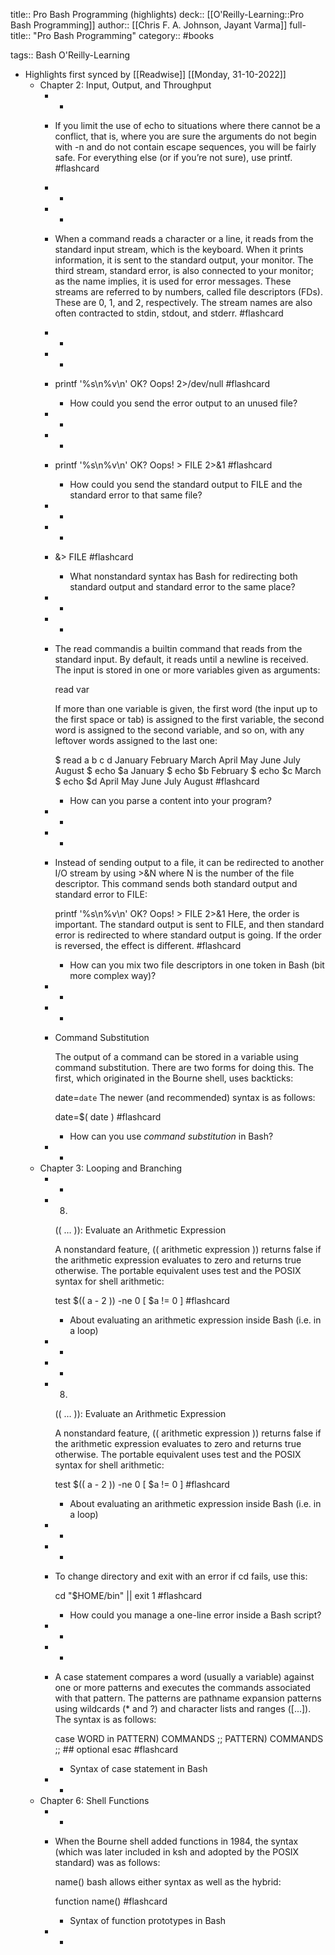 title:: Pro Bash Programming (highlights)
deck:: [[O'Reilly-Learning::Pro Bash Programming]]
author:: [[Chris F. A. Johnson, Jayant Varma]]
full-title:: "Pro Bash Programming"
category:: #books

tags:: Bash O'Reilly-Learning

- Highlights first synced by [[Readwise]] [[Monday, 31-10-2022]]
	- Chapter 2: Input, Output, and Throughput
		- -
		- If you limit the use of echo to situations where there cannot be a conflict, that is, where you are sure the arguments do not begin with -n and do not contain escape sequences, you will be fairly safe. For everything else (or if you’re not sure), use printf. #flashcard
		- -
		- -
		- When a command reads a character or a line, it reads from the standard input stream, which is the keyboard. When it prints information, it is sent to the standard output, your monitor. The third stream, standard error, is also connected to your monitor; as the name implies, it is used for error messages. These streams are referred to by numbers, called file descriptors (FDs). These are 0, 1, and 2, respectively. The stream names are also often contracted to stdin, stdout, and stderr. #flashcard
		- -
		- -
		- printf '%s\n%v\n' OK? Oops! 2>/dev/null #flashcard
			- How could you send the error output to an unused file?
		- -
		- -
		- printf '%s\n%v\n' OK? Oops! > FILE 2>&1 #flashcard
			- How could you send the standard output to FILE and the standard error to that same file?
		- -
		- -
		- &> FILE #flashcard
			- What nonstandard syntax has Bash for redirecting both standard output and standard error to the same place?
		- -
		- -
		- The read commandis a builtin command that reads from the standard input. By default, it reads until a newline is received. The input is stored in one or more variables given as arguments:
		  
		  read var
		  
		  If more than one variable is given, the first word (the input up to the first space or tab) is assigned to the first variable, the second word is assigned to the second variable, and so on, with any leftover words assigned to the last one:
		  
		  $ read a b c d
		  January February March April May June July August
		  $ echo $a
		  January
		  $ echo $b
		  February
		  $ echo $c
		  March
		  $ echo $d
		  April May June July August #flashcard
			- How can you parse a content into your program?
		- -
		- -
		- Instead of sending output to a file, it can be redirected to another I/O stream by using >&N where N is the number of the file descriptor. This command sends both standard output and standard error to FILE:
		  
		  printf '%s\n%v\n' OK? Oops! > FILE 2>&1
		  Here, the order is important. The standard output is sent to FILE, and then standard error is redirected to where standard output is going. If the order is reversed, the effect is different. #flashcard
			- How can you mix two file descriptors in one token in Bash (bit more complex way)?
		- -
		- -
		- Command Substitution
		  
		  The output of a command can be stored in a variable using command substitution. There are two forms for doing this. The first, which originated in the Bourne shell, uses backticks:
		  
		  date=`date`
		  The newer (and recommended) syntax is as follows:
		  
		  date=$( date ) #flashcard
			- How can you use *command substitution* in Bash?
		- -
	- Chapter 3: Looping and Branching
		- -
		- 8.
		  
		  (( … )): Evaluate an Arithmetic Expression
		  
		  A nonstandard feature, (( arithmetic expression )) returns false if the arithmetic expression evaluates to zero and returns true otherwise. The portable equivalent uses test and the POSIX syntax for shell arithmetic:
		  
		  test $(( a - 2 )) -ne 0
		  [ $a != 0 ] #flashcard
			- About evaluating an arithmetic expression inside Bash (i.e. in a loop)
		- -
		- -
		- 8.
		  
		  (( … )): Evaluate an Arithmetic Expression
		  
		  A nonstandard feature, (( arithmetic expression )) returns false if the arithmetic expression evaluates to zero and returns true otherwise. The portable equivalent uses test and the POSIX syntax for shell arithmetic:
		  
		  test $(( a - 2 )) -ne 0
		  [ $a != 0 ] #flashcard
			- About evaluating an arithmetic expression inside Bash (i.e. in a loop)
		- -
		- -
		- To change directory and exit with an error if cd fails, use this:
		  
		  cd "$HOME/bin" || exit 1 #flashcard
			- How could you manage a one-line error inside a Bash script?
		- -
		- -
		- A case statement compares a word (usually a variable) against one or more patterns and executes the commands associated with that pattern. The patterns are pathname expansion patterns using wildcards (* and ?) and character lists and ranges ([...]). The syntax is as follows:
		  
		  case WORD in
		  PATTERN) COMMANDS ;;
		  PATTERN) COMMANDS ;; ## optional
		  esac #flashcard
			- Syntax of case statement in Bash
		- -
	- Chapter 6: Shell Functions
		- -
		- When the Bourne shell added functions in 1984, the syntax (which was later included in ksh and adopted by the POSIX standard) was as follows:
		  
		  name() <compound command>
		  bash allows either syntax as well as the hybrid:
		  
		  function name() <compound command> #flashcard
			- Syntax of function prototypes in Bash
		- -